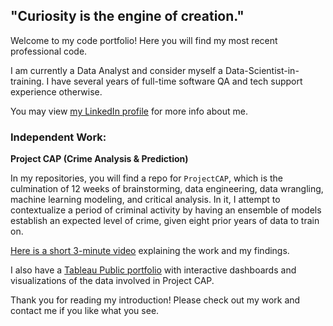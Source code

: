 ## "Curiosity is the engine of creation."

Welcome to my code portfolio! Here you will find my most recent professional code.

I am currently a Data Analyst and consider myself a Data-Scientist-in-training. 
I have several years of full-time software QA and tech support experience otherwise.

You may view [my LinkedIn profile](https://www.linkedin.com/in/frankserafine/) for more info about me.

### Independent Work:

__Project CAP (Crime Analysis & Prediction)__

In my repositories, you will find a repo for `ProjectCAP`, which is the culmination of 12 weeks of brainstorming, data engineering, data wrangling, machine learning modeling, and critical analysis. In it, I attempt to contextualize a period of criminal activity by having an ensemble of models establish an expected level of crime, given eight prior years of data to train on.

[Here is a short 3-minute video](https://www.loom.com/share/ac4fc299da284e97834777db89726429) explaining the work and my findings.

I also have a [Tableau Public portfolio](https://public.tableau.com/app/profile/frank.serafine) with interactive dashboards and visualizations of the data involved in Project CAP. 

Thank you for reading my introduction! Please check out my work and contact me if you like what you see.
